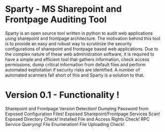 Sparty - MS Sharepoint and Frontpage Auditing Tool
==================================================

Sparty is an open source tool written in python to audit web applications using sharepoint and frontpage architecture. The motivation behind this tool is to provide an easy and robust way to scrutinize the security configurations of sharepoint and frontpage based web applications. Due to the complex nature of these web administration software, it is required to have a simple and efficient tool that gathers information, check access permissions, dump critical information from default files and perform automated exploitation if security risks are identified. A number of automated scanners fall short of this and Sparty is a solution to that.

Version 0.1 - Functionality !
=================================

Sharepoint and Frontpage Version Detection!
Dumping Password from Exposed Configuration Files!
Exposed Sharepoint/Frontpage Services Scan!
Exposed Directory Check!
Installed File and Access Rights Check!
RPC Service Querying!
File Enumeration!
File Uploading Check!
